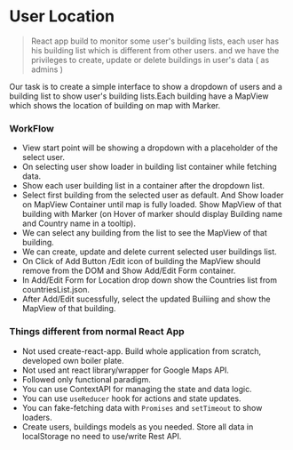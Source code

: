 # User Location

> React app build to monitor some user's building lists, each user has his building list which is different from other users. and we have the privileges to create, update or delete buildings in user's data ( as admins )

Our task is to create a simple interface to show a dropdown of users and a building list to show user's building lists.Each building have a MapView which shows the location of building on map with Marker.

### WorkFlow

- View start point will be showing a dropdown with a placeholder of the select user.
- On selecting user show loader in building list container while fetching data.
- Show each user building list in a container after the dropdown list.
- Select first building from the selected user as default. And Show loader on MapView Container until map is fully loaded. Show MapView of that building with Marker (on Hover of marker should display Building name and Country name in a tooltip).
- We can select any building from the list to see the MapView of that building.
- We can create, update and delete current selected user buildings list.
- On Click of Add Button /Edit icon of building the MapView should remove from the DOM and Show Add/Edit Form container.
- In Add/Edit Form for Location drop down show the Countries list from countriesList.json.
- After Add/Edit sucessfully, select the updated Builiing and show the MapView of that building.

### Things different from normal React App

- Not used create-react-app. Build whole application from scratch, developed own boiler plate.
- Not used ant react library/wrapper for Google Maps API.
- Followed only functional paradigm.
- You can use ContextAPI for managing the state and data logic.
- You can use `useReducer` hook for actions and state updates.
- You can fake-fetching data with `Promises` and `setTimeout` to show loaders.
- Create users, buildings models as you needed. Store all data in localStorage no need to use/write Rest API.

